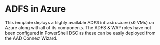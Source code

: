 # ADFS in Azure

This template deploys a highly available ADFS infrastructure (x6 VMs) on Azure along with all of its components. The ADFS & WAP roles have not been configured in PowerShell DSC as these can be easily deployed from the AAD Connect Wizard.
